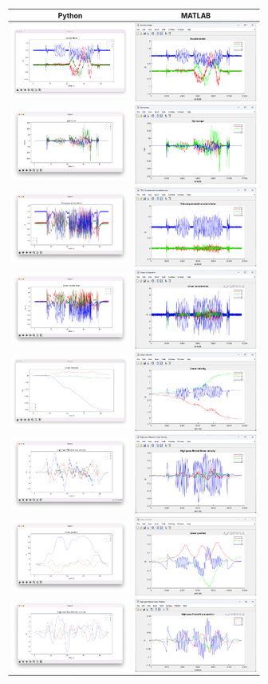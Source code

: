 | Python            | MATLAB            |
|-------------------|-------------------|
| ![](1_python.png) | ![](1_matlab.png) |
| ![](2_python.png) | ![](2_matlab.png) |
| ![](3_python.png) | ![](3_matlab.png) |
| ![](4_python.png) | ![](4_matlab.png) |
| ![](5_python.png) | ![](5_matlab.png) |
| ![](6_python.png) | ![](6_matlab.png) |
| ![](7_python.png) | ![](7_matlab.png) |
| ![](8_python.png) | ![](8_matlab.png) |
